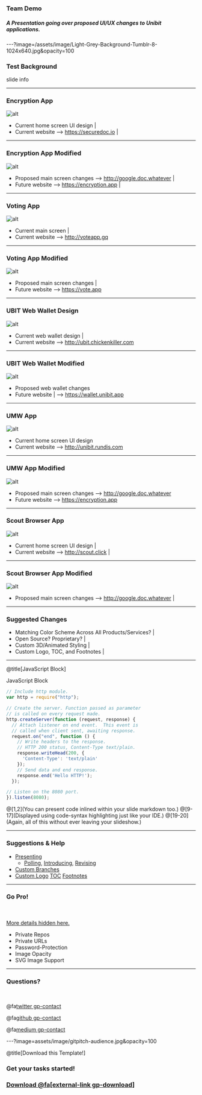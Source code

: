 ### Team Demo

##### A Presentation going over proposed UI/UX changes to Unibit applications. 

---?image=/assets/image/Light-Grey-Background-Tumblr-8-1024x640.jpg&opacity=100

### Test Background

slide info

---

### Encryption App

![alt](/assets/image/demo/cryptit-main.jpg)

- Current home screen UI design |
- Current website --> https://securedoc.io |

---

### Encryption App Modified

![alt](assets/image/encryption-app-mod.jpg)

- Proposed main screen changes --> http://google.doc.whatever |
- Future website --> https://encryption.app |

---

### Voting App

![alt](/assets/image/demo/voteapp-main.png)

- Current main screen |
- Current website --> http://voteapp.gq

---

### Voting App Modified

![alt]()

- Proposed main screen changes |
- Future website --> https://vote.app

---

### UBIT Web Wallet Design

![alt](/assets/image/demo/ubit-main.png)

- Current web wallet design |
- Current website --> http://ubit.chickenkiller.com

---

### UBIT Web Wallet Modified

![alt]()

- Proposed web wallet changes 
- Future website | --> https://wallet.unibit.app

---

### UMW App

![alt](/assets/image/demo/umw-main.png)

- Current home screen UI design 
- Current website --> http://unibit.rundis.com 

---

### UMW App Modified

![alt](assets/image/encryption-app-mod.jpg)

- Proposed main screen changes --> http://google.doc.whatever 
- Future website --> https://encryption.app 

---

### Scout Browser App

![alt](/assets/image/demo/scoutbrowser-main.png)

- Current home screen UI design |
- Current website --> http://scout.click |

---

### Scout Browser App Modified

![alt](assets/image/encryption-app-mod.jpg)

- Proposed main screen changes --> http://google.doc.whatever |

---

### Suggested Changes

- Matching Color Scheme Across All Products/Services? |
- Open Source? Proprietary? |
- Custom 3D/Animated Styling |
- Custom Logo, TOC, and Footnotes |

---

@title[JavaScript Block]

<p><span class="slide-title">JavaScript Block</span></p>

```javascript
// Include http module.
var http = require("http");

// Create the server. Function passed as parameter
// is called on every request made.
http.createServer(function (request, response) {
  // Attach listener on end event.  This event is
  // called when client sent, awaiting response.
  request.on("end", function () {
    // Write headers to the response.
    // HTTP 200 status, Content-Type text/plain.
    response.writeHead(200, {
      'Content-Type': 'text/plain'
    });
    // Send data and end response.
    response.end('Hello HTTP!');
  });

// Listen on the 8080 port.
}).listen(8080);
```

@[1,2](You can present code inlined within your slide markdown too.)
@[9-17](Displayed using code-syntax highlighting just like your IDE.)
@[19-20](Again, all of this without ever leaving your slideshow.)

---

### Suggestions & Help

- [Presenting](https://github.com/gitpitch/gitpitch/wiki/Code-Presenting)
  + [Polling](https://github.com/gitpitch/gitpitch/wiki/Code-Delimiter-Slides), [Introducing](https://github.com/gitpitch/gitpitch/wiki/Code-Slides), [Revising](https://github.com/gitpitch/gitpitch/wiki/GIST-Slides) 
- [Custom Branches](https://github.com/gitpitch/gitpitch/wiki/Slideshow-Custom-CSS)
- [Custom Logo](https://github.com/gitpitch/gitpitch/wiki/Logo-Setting) [TOC](https://github.com/gitpitch/gitpitch/wiki/Table-of-Contents) [Footnotes](https://github.com/gitpitch/gitpitch/wiki/Footnote-Setting)

---

### Go Pro!

<br>
<div class="left">
    <i class="fa fa-user-secret fa-5x" aria-hidden="true"> </i><br>
    <a href="https://gitpitch.com/pro-features" class="pro-link">
    More details hidden here.</a>
</div>
<div class="right">
    <ul>
        <li>Private Repos</li>
        <li>Private URLs</li>
        <li>Password-Protection</li>
        <li>Image Opacity</li>
        <li>SVG Image Support</li>
    </ul>
</div>

---

### Questions?

<br>

@fa[twitter gp-contact](@us)

@fa[github gp-contact](us)

@fa[medium gp-contact](@us)

---?image=assets/image/gitpitch-audience.jpg&opacity=100

@title[Download this Template!]

### <span class="white">Get your tasks started!</span>
### [Download @fa[external-link gp-download]](https://gitpitch.com/template/download/white)

